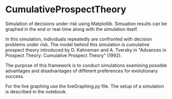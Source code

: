 # CumulativeProspectTheory
Simulation of decisions under risk using Matplotlib.
Simuation results can be graphed in the end or real-time along with the simulation itself.

In this simulation, individuals repeatedly are confronted with decision problems under risk. The model behind this simulation is cumulative prospect theory introduced by D. Kahneman and A. Tversky in "Advances in Prospect Theory: Cumulative Prospect Theory" (1992).

The purpose of this framework is to conduct simulations examining possible advantages and disadvantages of different preferences for evolutionary success.

For the live graphing use the liveGraphing.py file.
The setup of a simulation is described in the notebook.
